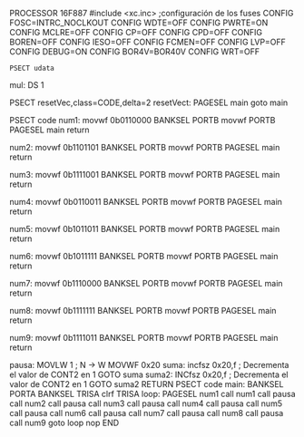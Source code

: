 PROCESSOR 16F887
    #include <xc.inc>
    ;configuración de los fuses
    CONFIG FOSC=INTRC_NOCLKOUT
    CONFIG WDTE=OFF
    CONFIG PWRTE=ON
    CONFIG MCLRE=OFF
    CONFIG CP=OFF
    CONFIG CPD=OFF
    CONFIG BOREN=OFF
    CONFIG IESO=OFF
    CONFIG FCMEN=OFF
    CONFIG LVP=OFF
    CONFIG DEBUG=ON
    CONFIG BOR4V=BOR40V
    CONFIG WRT=OFF
    
    PSECT udata
 mul:
    DS 1
    
PSECT resetVec,class=CODE,delta=2
    resetVect:
	PAGESEL main
	goto main
	
PSECT code
 num1:
    movwf 0b0110000
    BANKSEL PORTB
    movwf PORTB
    PAGESEL main
    return
    
 num2:
    movwf 0b1101101
    BANKSEL PORTB
    movwf PORTB
    PAGESEL main
    return
    
num3:
    movwf 0b1111001
    BANKSEL PORTB
    movwf PORTB
    PAGESEL main
    return
    
num4:
    movwf 0b0110011
    BANKSEL PORTB
    movwf PORTB
    PAGESEL main
    return
    
 num5:
    movwf 0b1011011
    BANKSEL PORTB
    movwf PORTB
    PAGESEL main
    return
    
 num6:
    movwf 0b1011111
    BANKSEL PORTB
    movwf PORTB
    PAGESEL main
    return
    
num7:
    movwf 0b1110000
    BANKSEL PORTB
    movwf PORTB
    PAGESEL main
    return
    
num8:
    movwf 0b1111111
    BANKSEL PORTB
    movwf PORTB
    PAGESEL main
    return
    
num9:
    movwf 0b1111011
    BANKSEL PORTB
    movwf PORTB
    PAGESEL main
    return
    
pausa:
    MOVLW   1			; N -> W
    MOVWF   0x20
suma:
    incfsz  0x20,f		; Decrementa el valor de CONT2 en 1
    GOTO    suma
suma2:
    INCfsz  0x20,f		; Decrementa el valor de CONT2 en 1
    GOTO    suma2
     RETURN
    PSECT code
 main:
    BANKSEL PORTA
    BANKSEL TRISA
    clrf TRISA
    loop:
    PAGESEL num1
    call num1
    call pausa
    call num2
    call pausa
    call num3
    call pausa
    call num4
    call pausa
    call num5
    call pausa
    call num6
    call pausa
    call num7
    call pausa
    call num8
    call pausa
    call num9
    goto loop
    nop
    END
